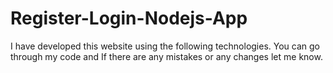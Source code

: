# Register-Login-Nodejs-App
I have developed this website using the following technologies. You can go through my code and If there are any mistakes or any changes let me know.
